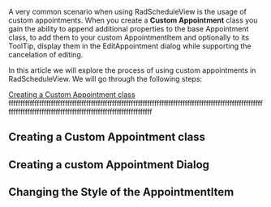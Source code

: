 A very common scenario when using RadScheduleView is the usage of custom appointments. When you create a **Custom Appointment** class you gain the ability to append additional properties to the base Appointment class, to add them to your custom AppointmentItem and optionally to its ToolTip, display them in the EditAppointment dialog while supporting the cancelation of editing. 

In this article we will explore the process of using custom appointments in RadScheduleView. We will go through the following steps:


[Creating a Custom Appointment class](#Creating-a-Custom-Appointment-class)
fffffffffffffffffffffffffffffffffffffffffffffffffffffffffffffffffffffffffffffffffffffffffffffffffffffffffffffffffffffffffffffffffffffffffffffffffffffffffffffffffffffffff
## Creating a Custom Appointment class
## Creating a custom Appointment Dialog
## Changing the Style of the AppointmentItem
